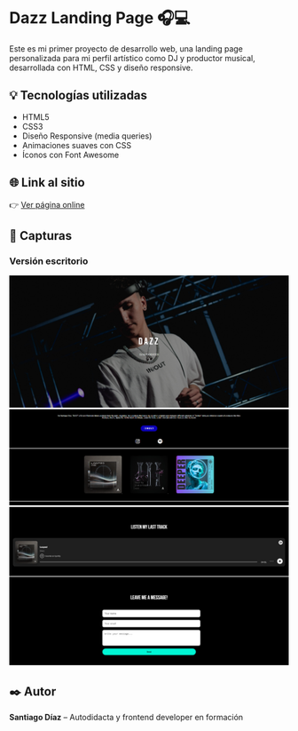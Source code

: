 # Dazz Landing Page 🎧💻

Este es mi primer proyecto de desarrollo web, una landing page personalizada para mi perfil artístico como DJ y productor musical, desarrollada con HTML, CSS y diseño responsive.

## 💡 Tecnologías utilizadas

- HTML5
- CSS3
- Diseño Responsive (media queries)
- Animaciones suaves con CSS
- Íconos con Font Awesome

## 🌐 Link al sitio

👉 [Ver página online](https://sadiaz7.github.io/dazz-landing/)  

## 📸 Capturas

<h3>Versión escritorio</h3>
<img src="CapturasDemo/Dazz1.png" width="600">
<img src="CapturasDemo/Dazz2.png" width="600">
<img src="CapturasDemo/Dazz3.png" width="600">


## ✒️ Autor

**Santiago Díaz** – Autodidacta y frontend developer en formación
